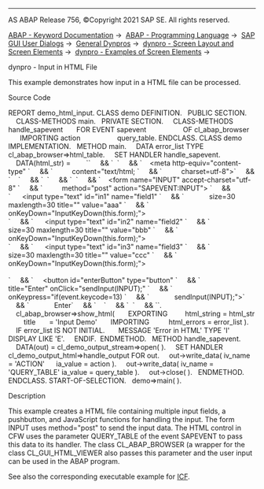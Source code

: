   

* * *

AS ABAP Release 756, ©Copyright 2021 SAP SE. All rights reserved.

[ABAP - Keyword Documentation](https://help.sap.com/doc/abapdocu_756_index_htm/7.56/en-US/abenabap.htm) →  [ABAP - Programming Language](https://help.sap.com/doc/abapdocu_756_index_htm/7.56/en-US/abenabap_reference.htm) →  [SAP GUI User Dialogs](https://help.sap.com/doc/abapdocu_756_index_htm/7.56/en-US/abenabap_screens.htm) →  [General Dynpros](https://help.sap.com/doc/abapdocu_756_index_htm/7.56/en-US/abenabap_dynpros.htm) →  [dynpro - Screen Layout and Screen Elements](https://help.sap.com/doc/abapdocu_756_index_htm/7.56/en-US/abenabap_dynpros_screen.htm) →  [dynpro - Examples of Screen Elements](https://help.sap.com/doc/abapdocu_756_index_htm/7.56/en-US/abenscreen_elements_abexas.htm) → 

dynpro - Input in HTML File

This example demonstrates how input in a HTML file can be processed.

Source Code

REPORT demo\_html\_input.
CLASS demo DEFINITION.
  PUBLIC SECTION.
    CLASS-METHODS main.
  PRIVATE SECTION.
    CLASS-METHODS handle\_sapevent
      FOR EVENT sapevent
                  OF cl\_abap\_browser
      IMPORTING action
                  query\_table.
ENDCLASS.
CLASS demo IMPLEMENTATION.
  METHOD main.
    DATA error\_list TYPE cl\_abap\_browser=>html\_table.
    SET HANDLER handle\_sapevent.
    DATA(html\_str) =
       \`<html>\`
    && \`  <head>\`
    && \`    <meta http-equiv="content-type" \`
    && \`          content="text/html; \`
    && \`          charset=utf-8">\`
    && \`    <script language="JavaScript">\`
    && \`      function sendInput(form) \`
    && \`          { fname=form.name;       \`
    && \`            document\[fname\].submit();} \`
    && \`      function InputKeyDown(form) {\`
    && \`        if(event.keyCode == 13) {\`
    && \`            fname=form.name;\`
    && \`            document\[fname\].submit();} }\`
    && \`    </script>\`
    && \`  </head>\`
    && \`  <body>\`
    && \`    <form name="INPUT" accept-charset="utf-8" \`
    && \`          method="post" action="SAPEVENT:INPUT"> \`
    && \`      <input type="text" id="in1" name="field1" \`
    && \`             size=30 maxlength=30 title="" value="aaa" \`
    && \`             onKeyDown="InputKeyDown(this.form);"><br>\`
    && \`      <input type="text" id="in2" name="field2" \`
    && \`             size=30 maxlength=30 title="" value="bbb" \`
    && \`             onKeyDown="InputKeyDown(this.form);"><br>\`
    && \`      <input type="text" id="in3" name="field3" \`
    && \`             size=30 maxlength=30 title="" value="ccc" \`
    && \`             onKeyDown="InputKeyDown(this.form);"><br><br>\`
    && \`     <button id="enterButton" type="button" \`
    && \`             title="Enter" onClick="sendInput(INPUT);" \`
    && \`             onKeypress="if(event.keycode=13) \`
    && \`             sendInput(INPUT);">\`
    && \`             Enter</button>\`
    && \`    </form>\`
    && \`  </body>\`
    && \`</html>\`.
    cl\_abap\_browser=>show\_html(
      EXPORTING
        html\_string = html\_str
        title       = 'Input Demo'
      IMPORTING
         html\_errors = error\_list ).
    IF error\_list IS NOT INITIAL.
      MESSAGE 'Error in HTML' TYPE 'I' DISPLAY LIKE 'E'.
    ENDIF.  ENDMETHOD.
  METHOD handle\_sapevent.
    DATA(out) = cl\_demo\_output\_stream=>open( ).
    SET HANDLER cl\_demo\_output\_html=>handle\_output FOR out.
    out->write\_data( iv\_name = 'ACTION'      ia\_value = action ).
    out->write\_data( iv\_name = 'QUERY\_TABLE' ia\_value = query\_table ).
    out->close( ).
  ENDMETHOD.
ENDCLASS.
START-OF-SELECTION.
  demo=>main( ).

Description

This example creates a HTML file containing multiple input fields, a pushbutton, and JavaScript functions for handling the input. The form INPUT uses method="post" to send the input data. The HTML control in CFW uses the parameter QUERY\_TABLE of the event SAPEVENT to pass this data to its handler. The class CL\_ABAP\_BROWSER (a wrapper for the class CL\_GUI\_HTML\_VIEWER also passes this parameter and the user input can be used in the ABAP program.

See also the corresponding executable example for [ICF](https://help.sap.com/doc/abapdocu_756_index_htm/7.56/en-US/abenicf_post_service_abexa.htm).